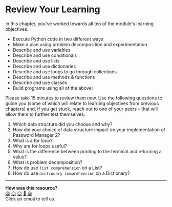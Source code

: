# Review Your Learning

In this chapter, you've worked towards all ten of the module's learning
objectives.

* Execute Python code in two different ways
* Make a plan using problem decomposition and experimentation
* Describe and use variables
* Describe and use conditionals
* Describe and use lists
* Describe and use dictionaries
* Describe and use loops to go through collections
* Describe and use methods & functions
* Describe and use classes
* Build programs using all of the above!

Please take 15 minutes to review them now. Use the following questions to guide you (some of which will relate to learning objectives from previous chapters) and, if you get stuck, reach out to one of your peers – that will allow them to further test themselves.

1. Which data structure did you choose and why?
2. How did your choice of data structure impact on your implementation of Password Manager 2?
3. What is a for loop?
4. Why are for loops useful?
5. What is the difference between printing to the terminal and returning a value?
6. What is problem decomposition?
7. How do use `list comprehension` on a List?
8. How do use `dictionary comprehension` on a Dictionary?


<!-- BEGIN GENERATED SECTION DO NOT EDIT -->

---

**How was this resource?**  
[😫](https://airtable.com/shrUJ3t7KLMqVRFKR?prefill_Repository=makersacademy%2Fpython_foundations&prefill_File=chapter3%2F08_chapter_3_review.md&prefill_Sentiment=😫) [😕](https://airtable.com/shrUJ3t7KLMqVRFKR?prefill_Repository=makersacademy%2Fpython_foundations&prefill_File=chapter3%2F08_chapter_3_review.md&prefill_Sentiment=😕) [😐](https://airtable.com/shrUJ3t7KLMqVRFKR?prefill_Repository=makersacademy%2Fpython_foundations&prefill_File=chapter3%2F08_chapter_3_review.md&prefill_Sentiment=😐) [🙂](https://airtable.com/shrUJ3t7KLMqVRFKR?prefill_Repository=makersacademy%2Fpython_foundations&prefill_File=chapter3%2F08_chapter_3_review.md&prefill_Sentiment=🙂) [😀](https://airtable.com/shrUJ3t7KLMqVRFKR?prefill_Repository=makersacademy%2Fpython_foundations&prefill_File=chapter3%2F08_chapter_3_review.md&prefill_Sentiment=😀)  
Click an emoji to tell us.

<!-- END GENERATED SECTION DO NOT EDIT -->
